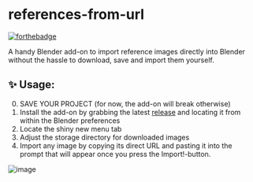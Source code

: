 # references-from-url
[![forthebadge](https://forthebadge.com/images/badges/0-percent-optimized.svg)](https://forthebadge.com)


A handy Blender add-on to import reference images directly into Blender without the hassle to download, save and import them yourself.

## ✨ Usage:

0. SAVE YOUR PROJECT (for now, the add-on will break otherwise)
1. Install the add-on by grabbing the latest [release](https://github.com/123654-dev/references-from-url/releases) and locating it from within the Blender preferences
2. Locate the shiny new menu tab
3. Adjust the storage directory for downloaded images
4. Import any image by copying its direct URL and pasting it into the prompt that will appear once you press the Import!-button.

![image](https://user-images.githubusercontent.com/72887184/187771697-0eec0f64-e81b-4dc0-b313-bce7ff772512.png)
